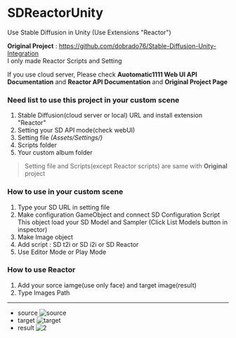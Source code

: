 # SDReactorUnity
Use Stable Diffusion in Unity (Use Extensions "Reactor")


**Original Project** : https://github.com/dobrado76/Stable-Diffusion-Unity-Integration   
I only made Reactor Scripts and Setting


If you use cloud server, Please check **Auotomatic1111 Web UI API Documentation** and **Reactor API Documentation** and **Original Project Page**

### Need list to use this project in your custom scene
1. Stable Diffusion(cloud server or local) URL and install extension "Reactor"
2. Setting your SD API mode(check webUI) 
3. Setting file _(Assets/Settings/)_
4. Scripts folder
5. Your custom album folder
> Setting file and Scripts(except Reactor scripts) are same with **Original** project


### How to use in your custom scene 
1. Type your SD URL in setting file
2. Make configuration GameObject and connect SD Configuration Script   This object load your SD Model and Sampler (Click List Models button in inspector)
3. Make Image object
4. Add script : SD t2i or SD i2i or SD Reactor
5. Use Editor Mode or Play Mode


### How to use Reactor
1. Add your sorce iamge(use only face) and target image(result)
2. Type Images Path
---

+ source
![source](https://github.com/WooChan-Noh/SDReactorUnity/assets/103042258/2ea3ff9f-220b-4f8a-9690-01a662539aee)
+ target
![target](https://github.com/WooChan-Noh/SDReactorUnity/assets/103042258/40b9ea93-7fef-4f03-963e-546e71130fe7)
+ result
![2](https://github.com/WooChan-Noh/SDReactorUnity/assets/103042258/22983f1b-eae9-4afd-bbad-37513e36b500)
